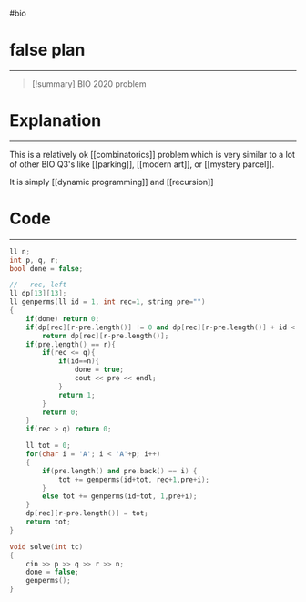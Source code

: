 #bio 
# false plan
---
>[!summary] BIO 2020 problem


# Explanation
---
This is a relatively ok [[combinatorics]] problem which is very similar to a lot of other BIO Q3's like [[parking]], [[modern art]], or [[mystery parcel]].

It is simply [[dynamic programming]] and [[recursion]]

# Code
---
```cpp
ll n;
int p, q, r; 
bool done = false;

//   rec, left
ll dp[13][13];
ll genperms(ll id = 1, int rec=1, string pre="") 
{
	if(done) return 0;
	if(dp[rec][r-pre.length()] != 0 and dp[rec][r-pre.length()] + id < n)
		return dp[rec][r-pre.length()];
	if(pre.length() == r){
		if(rec <= q){
			if(id==n){
				done = true;
				cout << pre << endl;
			}
			return 1;
		}
		return 0;
	}
	if(rec > q) return 0;

	ll tot = 0;
	for(char i = 'A'; i < 'A'+p; i++)
	{
		if(pre.length() and pre.back() == i) {
			tot += genperms(id+tot, rec+1,pre+i);
		}
		else tot += genperms(id+tot, 1,pre+i);
	}
	dp[rec][r-pre.length()] = tot;
	return tot;
}

void solve(int tc)
{
	cin >> p >> q >> r >> n;
	done = false;
	genperms();
}


```